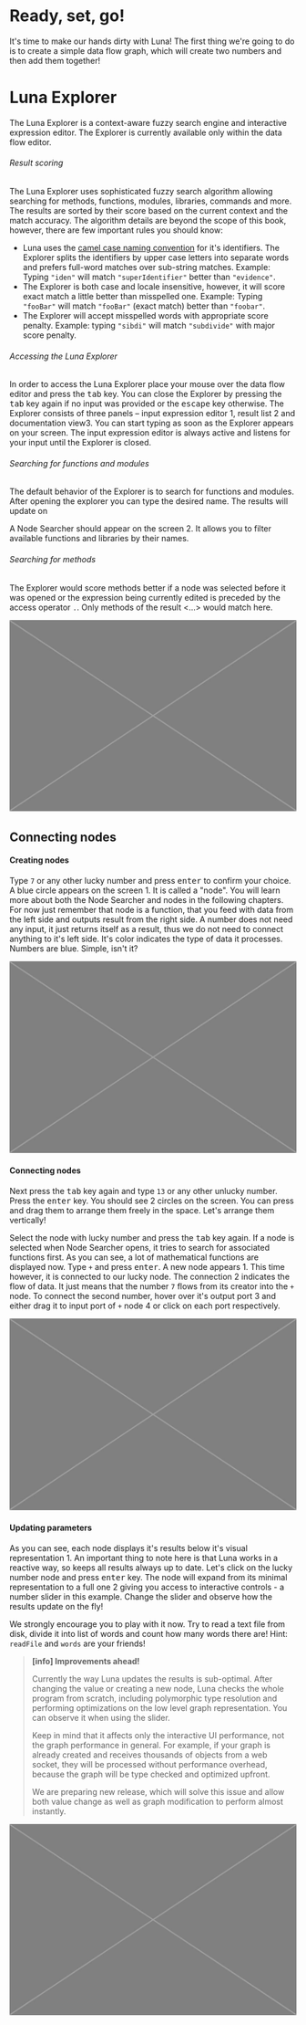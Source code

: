 # Ready, set, go!

It's time to make our hands dirty with Luna! The first thing we're going to do is to create a simple data flow graph, which will create two numbers and then add them together!

# Luna Explorer

The Luna Explorer is a context-aware fuzzy search engine and interactive expression editor. The Explorer is currently available only within the data flow editor.

###### Result scoring
The Luna Explorer uses sophisticated fuzzy search algorithm allowing searching for methods, functions, modules, libraries, commands and more. The results are sorted by their score based on the current context and the match accuracy. The algorithm details are beyond the scope of this book, however, there are few important rules you should know:

  * Luna uses the [camel case naming convention](dummy.md) for it's identifiers. The Explorer splits the identifiers by upper case letters into separate words and prefers full-word matches over sub-string matches. 
  Example: Typing `"iden"` will match `"superIdentifier"` better than `"evidence"`.
  * The Explorer is both case and locale insensitive, however, it will score exact match a little better than misspelled one.
  Example: Typing `"fooBar"` will match `"fooBar"` (exact match) better than `"foobar"`. 
  * The Explorer will accept misspelled words with appropriate score penalty.
  Example: typing `"sibdi"` will match `"subdivide"` with major score penalty.


###### Accessing the Luna Explorer
In order to access the Luna Explorer place your mouse over the data flow editor and press the <kbd>tab</kbd> key. You can close the Explorer by pressing the <kbd>tab</kbd> key again if no input was provided or the <kbd>escape</kbd> key otherwise. The Explorer consists of three panels – input expression editor <span class="uiref">1</span>, result list <span class="uiref">2</span> and documentation view<span class="uiref">3</span>. You can start typing as soon as the Explorer appears on your screen. The input expression editor is always active and listens for your input until the Explorer is closed.


###### Searching for functions and modules

The default behavior of the Explorer is to search for functions and modules.  After opening the explorer you can type the desired name. The results will update on 

A Node Searcher should appear on the screen <span class="uiref">2</span>. It allows you to filter available functions and libraries by their names.

###### Searching for methods
The Explorer would score methods better if a node was selected before it was opened or the expression being currently edited is preceded by the access operator `.`. Only methods of the result <...> would match here. 

![](/assets/placeholder.jpg)


## Connecting nodes


#### Creating nodes 

Type `7` or any other lucky number and press <kbd>enter</kbd> to confirm your choice. A blue circle appears on the screen <span class="uiref">1</span>. It is called a "node". You will learn more about both the Node Searcher and nodes in the following chapters. For now just remember that node is a function, that you feed with data from the left side and outputs result from the right side. A number does not need any input, it just returns itself as a result, thus we do not need to connect anything to it's left side. It's color indicates the type of data it processes. Numbers are blue. Simple, isn't it? 

![](/assets/placeholder.jpg)


#### Connecting nodes

Next press the <kbd>tab</kbd> key again and type `13` or any other unlucky number. Press the <kbd>enter</kbd> key. You should see 2 circles on the screen. You can press and drag them to arrange them freely in the space. Let's arrange them vertically! 

Select the node with lucky number and press the <kbd>tab</kbd> key again. If a node is selected when Node Searcher opens, it tries to search for associated functions first. As you can see, a lot of mathematical functions are displayed now. Type `+` and press <kbd>enter</kbd>. A new node appears <span class="uiref">1</span>. This time however, it is connected to our lucky node. The connection <span class="uiref">2</span> indicates the flow of data. It just means that the number `7` flows from its creator into the `+` node. To connect the second number, hover over it's output port <span class="uiref">3</span> and either drag it to input port of `+` node <span class="uiref">4</span> or click on each port respectively.

![](/assets/placeholder.jpg)


#### Updating parameters

As you can see, each node displays it's results below it's visual representation <span class="uiref">1</span>. An important thing to note here is that Luna works in a reactive way, so keeps all results always up to date. Let's click on the lucky number node and press <kbd>enter</kbd> key. The node will expand from its minimal representation to a full one <span class="uiref">2</span> giving you access to interactive controls - a number slider in this example. Change the slider and observe how the results update on the fly! 

We strongly encourage you to play with it now. Try to read a text file from disk, divide it into list of words and count how many words there are! Hint: `readFile` and `words` are your friends!


> **[info] Improvements ahead!**
>
> Currently the way Luna updates the results is sub-optimal. After changing the value or creating a new node, Luna checks the whole program from scratch, including polymorphic type resolution and performing optimizations on the low level graph representation. You can observe it when using the slider. 
>
>Keep in mind that it affects only the interactive UI performance, not the graph performance in general. For example, if your graph is already created and receives thousands of objects from a web socket, they will be processed without performance overhead, because the graph will be type checked and optimized upfront.
>
>We are preparing new release, which will solve this issue and allow both value change as well as graph modification to perform almost instantly.

![](/assets/placeholder.jpg)
